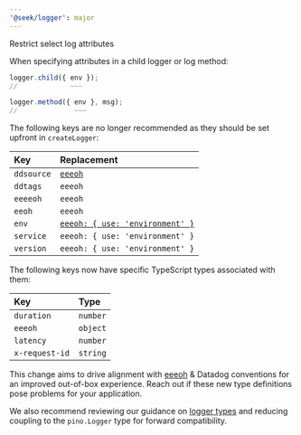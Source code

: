 ```yaml
---
'@seek/logger': major
---
```


Restrict select log attributes

When specifying attributes in a child logger or log method:

```typescript
logger.child({ env });
//             ~~~

logger.method({ env }, msg);
//              ~~~
```

The following keys are no longer recommended as they should be set upfront in `createLogger`:

| Key        | Replacement                                                                                                     |
| :--------- | :-------------------------------------------------------------------------------------------------------------- |
| `ddsource` | [`eeeoh`](https://github.com/seek-oss/logger/blob/master/docs/eeeoh.md)                                         |
| `ddtags`   | `eeeoh`                                                                                                         |
| `eeeeoh`   | `eeeoh`                                                                                                         |
| `eeoh`     | `eeeoh`                                                                                                         |
| `env`      | [`eeeoh: { use: 'environment' }`](https://github.com/seek-oss/logger/blob/master/docs/eeeoh.md#getting-started) |
| `service`  | `eeeoh: { use: 'environment' }`                                                                                 |
| `version`  | `eeeoh: { use: 'environment' }`                                                                                 |

The following keys now have specific TypeScript types associated with them:

| Key            | Type     |
| :------------- | :------- |
| `duration`     | `number` |
| `eeeoh`        | `object` |
| `latency`      | `number` |
| `x-request-id` | `string` |

This change aims to drive alignment with [eeeoh](https://github.com/seek-oss/logger/blob/master/docs/eeeoh.md) & Datadog conventions for an improved out-of-box experience. Reach out if these new type definitions pose problems for your application.

We also recommend reviewing our guidance on [logger types](https://github.com/seek-oss/logger/blob/master/docs/eeeoh.md) and reducing coupling to the `pino.Logger` type for forward compatibility.
